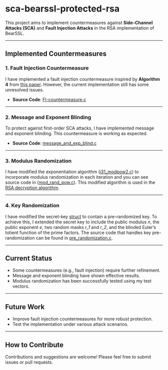 # **sca-bearssl-protected-rsa**

This project aims to implement countermeasures against **Side-Channel Attacks (SCA)** and **Fault Injection Attacks** in the RSA implementation of BearSSL.

---

## **Implemented Countermeasures**

### **1. Fault Injection Countermeasure**
I have implemented a fault injection countermeasure inspired by **Algorithm 4** from [this paper](https://eprint.iacr.org/2014/559.pdf). However, the current implementation still has some unresolved issues.

- **Source Code**: [FI-countermeasure.c](src/rsa/FI-countermeasure.c)

---

### **2. Message and Exponent Blinding**
To protect against first-order SCA attacks, I have implemented message and exponent blinding. This countermeasure is working as expected.

- **Source Code**: [message_and_exp_blind.c](src/rsa/message_and_exp_blind.c)

---

### **3. Modulus Randomization**
I have modified the exponentiation algorithm ([i31_modpow2.c](src/int/i31_modpow2.c)) to incorporate modulus randomization in each iteration and you can see source code in ([mod_rand_pow.c](src/int/mod_rand_pow.c)). This modified algorithm is used in the [RSA decryption algorithm](src/rsa/modulus_randomization.c).

---

### **4. Key Randomization**

I have modified the secret-key [struct](inc/bearssl_rsa.h) to contain a pre-randomized key. To achieve this, I extended the secret key to include the public modulus *n*, the public exponent *e*, two random masks *r_1* and *r_2*, and the blinded Euler’s totient function of the prime factors. The source code that handles key pre-randomization can be found in [pre_randomization.c](src/rsa/pre_randomization.c).



---

## **Current Status**
- Some countermeasures (e.g., fault injection) require further refinement.
- Message and exponent blinding have shown effective results.
- Modulus randomization has been successfully tested using my test vectors.
---

## **Future Work**
- Improve fault injection countermeasures for more robust protection.
- Test the implementation under various attack scenarios.

---

## **How to Contribute**
Contributions and suggestions are welcome! Please feel free to submit issues or pull requests.
